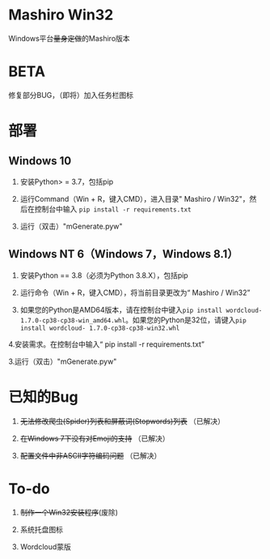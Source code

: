 # Mashiro Win32

Windows平台~~量身定做~~的Mashiro版本

# BETA

修复部分BUG，（即将）加入任务栏图标

# 部署

## Windows 10

1. 安装Python> = 3.7，包括pip

2. 运行Command（Win + R，键入CMD），进入目录" Mashiro / Win32"，然后在控制台中输入 `pip install -r requirements.txt`

3. 运行（双击）"mGenerate.pyw"

## Windows NT 6（Windows 7，Windows 8.1）

1. 安装Python == 3.8（必须为Python 3.8.X），包括pip

2. 运行命令（Win + R，键入CMD），将当前目录更改为“ Mashiro / Win32”

3. 如果您的Python是AMD64版本，请在控制台中键入`pip install wordcloud-1.7.0-cp38-cp38-win_amd64.whl`。如果您的Python是32位，请键入`pip install wordcloud- 1.7.0-cp38-cp38-win32.whl`

4.安装需求。在控制台中输入“ pip install -r requirements.txt”

3.运行（双击）"mGenerate.pyw"

# 已知的Bug

1. ~~无法修改爬虫(Spider)列表和屏蔽词(Stopwords)列表~~ （已解决）

2. ~~在Windows 7下没有对Emoji的支持~~ （已解决）

3. ~~配置文件中非ASCII字符编码问题~~ （已解决）

# To-do

1. ~~制作一个Win32安装程序~~(废除)

2. 系统托盘图标

3. Wordcloud蒙版
